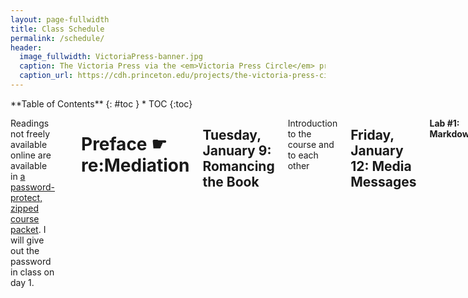 ```yaml
---
layout: page-fullwidth
title: Class Schedule
permalink: /schedule/
header:
  image_fullwidth: VictoriaPress-banner.jpg
  caption: The Victoria Press via the <em>Victoria Press Circle</em> project
  caption_url: https://cdh.princeton.edu/projects/the-victoria-press-circle/
---
```


<div class="row">
<div class="medium-4 medium-push-8 columns" markdown="1">
<div class="panel radius" markdown="1">
**Table of Contents**
{: #toc }
*  TOC
{:toc}
</div>
</div><!-- /.medium-4.columns -->


<div class="medium-8 medium-pull-4 columns" markdown="1">

Readings not freely available online are available in [a password-protect, zipped course packet](#). I will give out the password in class on day 1.

-----

# Preface &#9755; re:Mediation

## Tuesday, January 9: Romancing the Book

Introduction to the course and to each other

## Friday, January 12: Media Messages

**Lab #1: Markdown**

Read:

+ Tara Brabazon, ["Dead Media: Obsolescence and Redundancy in Media History"](http://journals.uic.edu/ojs/index.php/fm/article/view/4466/3701)
+ Marshall McLuhan, “The Medium is the Message”

# Chapter 1 &#9755; Inscription

## Tuesday, January 16: Old/New Media

+ James Gleick, *The Information*, prologue-chapter 1 (pg. 3-50)
+ Ted Chiang, ["The Truth of Fact, the Truth of Feeling"](https://subterraneanpress.com/magazine/fall_2013/the_truth_of_fact_the_truth_of_feeling_by_ted_chiang)

## Friday, January 19: Dead Media Poster Workshop

Professor Cordell away

## Tuesday, January 23: Manuscript

**Lab 2: Simulating the Scriptorium**

Read:

+ Ælfric, [Preface to his translation of Genesis](https://brandonwhawk.net/2014/07/30/aelfrics-preface-to-genesis-a-translation/).
+ Geoffrey Chaucer, [“Chaucer’s Words to His Scrivener”](http://genius.com/Geoffrey-chaucer-chaucers-words-to-his-scrivener-annotated)
+ Excerpts from Johannes Trithemius, [*In Praise of Scribes*](http://misc.yarinareth.net/trithemius.html)

Watch:

+ Getty Museum, ["Making Manuscripts"](https://youtu.be/nuNfdHNTv9o) (6:19)


## Friday, January 26: Vivifying Media

**Due: Dead Media Poster Presentations**


## Tuesday, January 30: Orality & Literacy

Read:

+ Ellen Cushman, "The Cherokee Syllabary: A Writing System in Its Own Right"
+ Octavia Butler, "Speech Sounds"

(Optional) Listen:

+ ["Inventing Writing" episode](http://whatsnewpodcast.org/episode5/), *What's New* podcast (30 mins) 

## Friday, February 2: Watermarks

**Lab 3: Making Paper**

Read:

+ Bonnie Mak, "Architectures of the Page"
+ John Morph, ["The Page as Interface"](http://transliteracies.english.ucsb.edu/images/flash_projects/john-morph.html)

-----

# Chapter 2 &#9755; Impression

## Tuesday, February 6: Book Tech

**Lab 4: Thinking with the Codex**

Read:

+ Lionel Casson, "From Roll to Codex"
+ Browse the following (pick 3-4 to focus on):
  + [Codex Sinaiticus](http://www.bl.uk/turning-the-pages/?id=b00f9a37-422c-4542-bfbd-b97bf3ce7d50&amp;type=book)
  + [Lindisfarne Gospel](http://www.bl.uk/turning-the-pages/?id=fdbcc772-3e21-468d-8ca1-9c192f0f939c&type=book)
  + [Book of Kells](http://digitalcollections.tcd.ie/home/index.php?DRIS_ID=MS58_003v) (this may take awhile to load)
  + [Diamond Sutra](http://www.bl.uk/turning-the-pages/?id=1c92bc7e-8acc-49b3-9a27-b5ad8f44230a&amp;type=sd_planar)
  + [Sultan Baybars' Qur'an](http://www.bl.uk/turning-the-pages/?id=0354faf0-a67a-11db-87d3-0050c2490048&amp;type=book)
  + [The Golden Haggadah](http://www.bl.uk/turning-the-pages/?id=47111807-4e9a-43de-be65-96f49c3d623c&amp;type=book)
  + [The Sherborne Missal](http://www.bl.uk/turning-the-pages/?id=181afc99-df1f-4951-8981-df7e26625850&amp;type=book)
  + [The Gutenberg Bible](https://www.bl.uk/treasures/gutenberg/search.asp)
  + [The Nuremburg Chronicle](https://cudl.lib.cam.ac.uk/view/PR-INC-00000-A-00007-00002-00888/1)
  + [Codex Arundel](http://www.bl.uk/turning-the-pages/?id=758caef0-a664-11db-8b3a-0050c2490048&amp;type=book)
  + [*De Humani Corporis Fabrica*](https://cudl.lib.cam.ac.uk/view/PR-CCF-00046-00036/1)
  + [Shakespeare First Folio](https://cudl.lib.cam.ac.uk/view/PR-SSS-00010-00006/1)
  + [Mamusse wunneetupanatamwe Up-Biblium God naneeswe Nukkone Testament kah wonk VVusku Testament](https://archive.org/details/mamussewunneetup00elio)
  + [The Mercator Atlas of Europe](http://www.bl.uk/turning-the-pages/?id=223c7af8-bad6-4282-a684-17bf45bd0311&amp;type=book)
  + [Nature Printing](https://cudl.lib.cam.ac.uk/view/MS-ADD-10141/1)
  + [*Birds of America*](http://www.bl.uk/turning-the-pages/?id=6bf88002-53a1-41e2-bfc6-de66c674355a&amp;type=book)

## Friday, February 9: Into the Matrix

Watch:

+ Stephen Fry, [*The Machine That Made Us*](http://www.veoh.com/watch/v18714625RMJnrG8x) (This video is about 1 hour long; plan accordingly!)

Read:

+ James Gleick, *The Information*, chapter 2 (pg. 51-77)

Optional, but quite useful:

+ ["Letterpress Printing"](https://youtu.be/AHrLIVeH1KM)
+ ["How to Use a Composing Stick"](https://youtu.be/AHrLIVeH1KM)

## Tuesday, February 13: The Business of Print 

**Lab 5: Preparing to Print**

Read: 

+ Sarah Werner, ["Finding Women in the Printing Shop"](http://sarahwerner.net/blog/2014/10/finding-women-in-the-printing-shop/)
+ Benjamin Franklin, *The Autobiography of Benjamin Franklin* (pg. 7-57, ending at "The affairs of the Revolution occasion'd the interruption.")
+ Lisa Gitelman, “Print Culture (Other Than Codex): Job Printing and Its Importance"

## Friday, February 16: Typecasting

**Lab 6: Composing & Imposing**

Read:

+ Chris Gayomali, ["How Typeface Influences the Way We Read and Think"](http://theweek.com/articles/463196/how-typeface-influences-way-read-think)
+ Lindsay Lynch, ["How I Came to Love the En Space"](http://www.theatlantic.com/technology/archive/2016/09/how-i-came-to-love-the-en-space/499337/)
+ Pick at least one font from the [Kern Your Enthusiasm](http://hilobrow.com/tag/kern-enthusiasm/) series and read its blog post. You will be reporting on your chosen article in class so read it carefully.

(Optional) Watch:

+ [*Helvetica* movie trailer](https://youtu.be/7JkpYgjbYRg)

## Tuesday, February 20: A Mechanical Mind

**Lab 7: Pulling the Press!**

Read: 

+ Articles about the [Victoria Press](https://en.wikipedia.org/wiki/Victoria_Press)
  + M. M. H., "A Ramble with Mrs. Grundy: A Visit to the Victoria Printing Press," *English Woman's Journal* (1860)
  + "The Victoria Press," *Illustrated London News* (15 June 1861)
  + Emily Faithfull, "Women Compositors," *English Woman's Journal* (1861)

## Friday, February 23: Overload

+ Ann Blair, "Reading Strategies for Coping With Information Overload ca. 1550-1700"
+ Adam J. Hooks, ["How to Read Like a Renaissance Reader"](http://www.adamghooks.net/2012/08/how-to-read-like-renaissance-reader.html)
+ Jorge Louis Borges, "The Library of Babel"

-----

# Chapter 3 &#9755; Read-Write-Execute

## Tuesday, February 27: Format

**Lab 8: Deciphering Physical Books**

Read:

+ Jane Austen, Letters to her sister Cassandra (these are in order so you can read down from the first link to the next two letters):
  + [Friday, January 29](http://www.pemberley.com/janeinfo/auslet22.html#letter124)
  + [Thursday, February 4](http://www.pemberley.com/janeinfo/auslet22.html#letter125)
  + [February ?? 1813](http://www.pemberley.com/janeinfo/auslet22.html#letter126)
+ Herman Melville, ["Cetology" chapter of *Moby Dick*](http://www.powermobydick.com/Moby032.html)
+ Charles W. Chesnutt, "Baxter's Procustes"

## Thursday, March 1: Unessay 1 Due by 5pm

## Friday, March 2: Annihilating Time & Space

Read:

+ James Gleick, *The Information*, chapters 4-6 (pg. 78-203)

# Spring Break, March 4-10

## Tuesday, March 13: A Pocket Universe

**Lab 8: Computational Reading I (words & ngrams)**

Read:

+ Sydney Padua, [*The Thrilling Adventures of Lovelace and Babbage*](http://amzn.to/2iPqWRY) (beginning-pg. 90)

## Friday, March 16: Distant Reading

**Lab 9: Computational Reading II (sentiments & topics)**

Read:

+ Sydney Padua, [*The Thrilling Adventures of Lovelace and Babbage*](http://amzn.to/2iPqWRY) (pg. 147-207)


## Tuesday, March 20: Distant Reading

Read:

+ Rebecca Onion, ["Going Viral in the Nineteenth Century"](http://www.laphamsquarterly.org/roundtable/going-viral-nineteenth-century)
+ James Gleick, *The Information*, chapter 11 (pg. 310-323)
+ Read "Beautiful Snow" and 4 other verses of your chosing from [*Fugitive Verses*](http://fugitiverses.viraltexts.org). 
  + Read the poems and also look at the example newspaper printing linked at the top of each.

## Friday, March 23: Open Lab

Professor Cordell away: **Open Lab** with practicum students to catch up with R activities

## Tuesday, March 27: Machine Writing

**Lab 10a: Building a Bot**

Read:

+ Stephen Ramsay and Geoffrey Rockwell, [“Untitled Number 4: A Brechto-Socratic Dialogue”](http://www.geoffreyrockwell.com/publications/u4.4.pdf)
+ Annette Vee, "Understanding Computer Programming as Literacy"

## Friday, March 30: OPEN DAY

-----

# Chapter 4 &#9755; Memory

## Tuesday, April 3: Obsolescence

Watch:

+ Carl Schlesinger and David Loeb Weiss, ["Farewell etaoin shrdlu"](https://vimeo.com/127605643) (30 mins)

Read:

+ Lauren J. Young, Daniel Peterschmidt, and Cat Frazier, "File Not Found Series"
  + ["Ghosts in The Reels"](https://apps.sciencefriday.com/data/ghosts.html)
  + ["The Librarians Saving the Internet"](https://apps.sciencefriday.com/data/librarians.html)
  + ["Data Reawakening"](https://apps.sciencefriday.com/data/reawakening.html)

(Optional) Read/Browse:

+ Kenneth Goldsmith, ["The Artful Accidents of Google Books"](http://www.newyorker.com/books/page-turner/the-artful-accidents-of-google-books)
+ [The Art of Google Books](http://theartofgooglebooks.tumblr.com/)

## Friday, April 6: The Book is Dead (Long Live the Book)

Read:

+ Octave Uzanne, ["The End of Books"](https://ebooks.adelaide.edu.au/u/uzanne/octave/end/)
+ Matthew Kirschenbaum, ["Books After the Death of the Book"](http://www.publicbooks.org/books-after-the-death-of-the-book/)
+ Jessica Pressman, ["The Aesthetics of Bookishness in Twenty-First-Century Literature"](http://hdl.handle.net/2027/spo.act2080.0048.402)


## Tuesday, April 10: An Index of All Knowledge

Read: 

+ James Gleick, *The Information*, chapter 14-epilogue (pg. 373-426)


## Friday, April 13

Read:

+ Emily St. John Mandel, [*Station Eleven*](http://amzn.to/2hSefIP) (to the end of section 4, page 164)

## Tuesday, April 17: Survival is Insufficent

Read:

+ Emily St. John Mandel, [*Station Eleven*](http://amzn.to/2hSefIP) (to end of book)

</div>
</div>